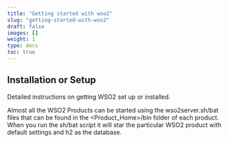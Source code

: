 ```yaml
---
title: "Getting started with wso2"
slug: "getting-started-with-wso2"
draft: false
images: []
weight: 1
type: docs
toc: true
---
```


## Installation or Setup
Detailed instructions on getting WSO2 set up or installed.

Almost all the WSO2 Products can be started using the wso2server.sh/bat files that can be found in the <Product_Home>/bin folder of each product. When you run the sh/bat script it will star the particular WSO2 product with default settings and h2 as the database.

